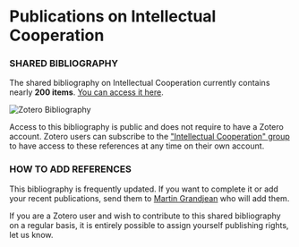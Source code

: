 # Publications on Intellectual Cooperation
### SHARED BIBLIOGRAPHY
The shared bibliography on Intellectual Cooperation currently contains nearly **200 items**. [You can access it here](https://www.zotero.org/groups/2817289/intellectual_cooperation/library).

![Zotero Bibliography](https://raw.githubusercontent.com/grandjeanmartin/intellectualcooperation/gh-pages/images/ZoteroGroupIntellectualCooperation.png)

Access to this bibliography is public and does not require to have a Zotero account. Zotero users can subscribe to the ["Intellectual Cooperation" group](https://www.zotero.org/groups/2817289/intellectual_cooperation) to have access to these references at any time on their own account.

### HOW TO ADD REFERENCES
This bibliography is frequently updated. If you want to complete it or add your recent publications, send them to [Martin Grandjean](mailto:martingrandjean@bluewin.ch?subject=[IntellectualCooperation]) who will add them.

If you are a Zotero user and wish to contribute to this shared bibliography on a regular basis, it is entirely possible to assign yourself publishing rights, let us know.

